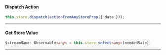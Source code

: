 #### Dispatch Action
```typescript
this.store.dispatch(actionFromAnyStoreProp({ data }));
```
---
#### Get Store Value
```typescript
$streamName: Observable<any> = this.store.select<any>(neededSate);
```
---